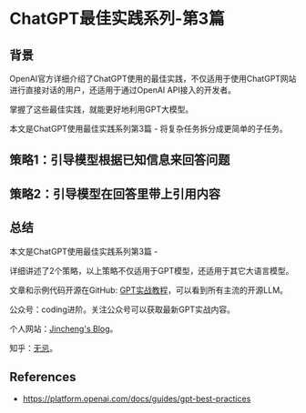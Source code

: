 # ChatGPT最佳实践系列-第3篇

## 背景

OpenAI官方详细介绍了ChatGPT使用的最佳实践，不仅适用于使用ChatGPT网站进行直接对话的用户，还适用于通过OpenAI API接入的开发者。

掌握了这些最佳实践，就能更好地利用GPT大模型。

本文是ChatGPT使用最佳实践系列第3篇 - 将复杂任务拆分成更简单的子任务。



## 策略1：引导模型根据已知信息来回答问题



## 策略2：引导模型在回答里带上引用内容





## 总结

本文是ChatGPT使用最佳实践系列第3篇 - 

详细讲述了2个策略，以上策略不仅适用于GPT模型，还适用于其它大语言模型。

文章和示例代码开源在GitHub: [GPT实战教程](https://github.com/jincheng9/gpt-tutorial)，可以看到所有主流的开源LLM。

公众号：coding进阶。关注公众号可以获取最新GPT实战内容。

个人网站：[Jincheng's Blog](https://jincheng9.github.io/)。

知乎：[无忌](https://www.zhihu.com/people/thucuhkwuji)。



## References

* https://platform.openai.com/docs/guides/gpt-best-practices